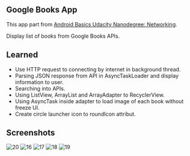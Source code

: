 Google Books App
---------------------------
This app part from [Android Basics Udacity Nanodegree: Networking](https://www.udacity.com/course/android-basics-networking--ud843).
 
Display list of books from Google Books APIs.
 
 Learned
 ----------
- Use HTTP request to connecting by internet in background thread.
- Parsing JSON response from API in AsyncTaskLoader and display information to user.
- Searching into APIs.
- Using ListView, ArrayList and ArrayAdapter to RecyclerView.
- Using AsyncTask inside adapter to load image of each book without freeze UI.
- Create circle launcher icon to roundIcon attribut. 
 
Screenshots
------------
![20](https://user-images.githubusercontent.com/49339964/55682384-a296eb00-58e7-11e9-91cb-0fa4c57111db.PNG)
![16](https://user-images.githubusercontent.com/49339964/55682385-a296eb00-58e7-11e9-88e3-cb40c7540889.PNG)
![17](https://user-images.githubusercontent.com/49339964/55682386-a296eb00-58e7-11e9-8670-37107b355c20.PNG)
![18](https://user-images.githubusercontent.com/49339964/55682387-a32f8180-58e7-11e9-90e1-3eb59d0a22e0.PNG)
![19](https://user-images.githubusercontent.com/49339964/55682388-a32f8180-58e7-11e9-8145-64a0b74661c8.PNG)

  
